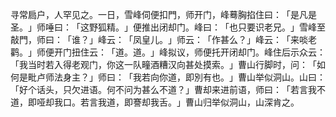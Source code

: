 寻常扃户，人罕见之。一日，雪峰伺便扣門，师开门，峰蓦胸掐住曰：​「是凡是圣。​」师唾曰：​「这野狐精。​」便推出闭却门。峰曰：​「也只要识老兄。​」雪峰至敲門，师曰：​「谁？​」峰云：​「凤皇儿。​」师云：​「作甚么？​」峰云：​「来啖老鹳。​」师便开门扭住云：​「道。道。​」峰拟议，师便托开闭却门。峰住后示众云：​「我当时若入得老观门，你这一队疃酒糟汉向甚处摸索。​」曹山行脚时，问：​「如何是毗卢师法身主？​」师曰：​「我若向你道，即別有也。​」曹山举似洞山。山曰：​「好个话头，只欠进语。何不问为甚么不道？​」曹却来进前语，师曰：​「若言我不道，即哑却我口。若言我道，即謇却我舌。​」曹山归举似洞山，山深肯之。